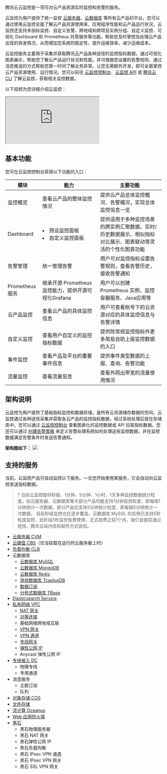 腾讯云云监控是一项可对云产品资源实时监控和告警的服务。

云监控为用户提供了统一监控 [云服务器](https://cloud.tencent.com/product/cvm)、[云数据库](https://cloud.tencent.com/product/tencentdb-catalog) 等所有云产品的平台。您可以通过使用云监控全面了解云产品资源使用率、应用程序性能和云产品运行状况，云监控还支持多指标监控、自定义告警、跨地域和跨项目实例分组、自定义监控、可视化 Dashboard 和 Prometheus 托管服务等功能。帮助您及时掌控及处理云产品出现的突发情况，从而增加您系统的稳定性，提升运维效率，减少运维成本。

云监控服务主要用于采集并获取腾讯云产品各种途径的监控指标数据，通过可视化图表展示，帮助您了解云产品运行状况和性能。并可根据您设置的告警规则，通过消息推送的方式帮助您第一时间了解业务异常。让您无需额外开发，即可全面掌控云产品资源使用、运行情况。您可以前往 [云监控控制台](https://console.cloud.tencent.com/monitor/overview)、[云监控 API](https://cloud.tencent.com/document/product/248/30349) 或 [腾讯云 CLI](https://cloud.tencent.com/doc/product/440) 了解云监控，获取相关监控数据。

以下视频为您详细介绍云监控：

<div class="doc-video-mod"><iframe src="https://cloud.tencent.com/edu/learning/quick-play/3394-59987?source=gw.doc.media&withPoster=1&notip=1"></iframe></div>

## 基本功能

您可在云监控控制台获得以下功能的入口：



<table>
<thead>
<tr>
<th>模块</th>
<th>能力</th>
<th>主要功能</th>
</tr>
</thead>
<tbody><tr>
<td nowrap="nowrap">监控概览</td>
<td>查看云产品的整体监控情况</td>
<td>提供云产品总体监控概况、告警概况，实现总体监控信息一览</td>
</tr>
<tr>
<td nowrap="nowrap">Dashboard</td>
<td nowrap="nowrap"><li>预设监控面板<br></li><li>自定义监控面板</li></td>
<td>提供适用于多种监控场景的跨实例汇聚数据、实时/历史数据展示、相似指标对比展示、图表联动等灵活的个性化图表功能</td>
</tr>
<tr>
<td>告警管理</td>
<td>统一管理告警</td>
<td>用户可对监控指标设置告警规则，查看告警历史，接收告警通知</td>
</tr>
<tr>
<td>Prometheus 服务</td>
<td>继承开源 Prometheus监控能力，提供开源可视化Grafana</td>
<td>用户可以创建 Prometheus 实例，监控容器服务、Java应用等</td>
</tr>
<tr>
<td>云产品监控</td>
<td>查看云产品的具体监控信息</td>
<td>用户可查看账号下的云资源对应的具体监控信息与告警详情</td>
</tr>
<tr>
<td>自定义监控</td>
<td>查看用户自定义的监控指标数据</td>
<td>提供除常规监控指标外更多简易自助上报监控数据的入口</td>
</tr>
<tr>
<td>事件监控</td>
<td>查看产品及平台的重要事件信息</td>
<td>提供事件类型数据的上报、查询、告警功能</td>
</tr>
<tr>
<td>流量监控</td>
<td>查看流量信息</td>
<td>查看外网出带宽的流量使用情况</td>
</tr>
</tbody></table>



## 架构说明

云监控为用户提供了基础指标监控和数据存储，是所有云资源储存数据的空间。云监控通过各种途径采集并获取各云产品的监控指标数据，经过系统处理后放在存储库中。您可以通过 [云监控控制台](https://console.cloud.tencent.com/monitor/overview) 查看图表化的监控数据或 API 拉取指标数据。您还可以通过 [创建告警策略](https://cloud.tencent.com/document/product/248/6215) 来定义告警处理系统如何处理这些监控数据，并在监控数据满足告警条件时发送告警通知。

**架构图如下：**
![](https://main.qcloudimg.com/raw/3295e8492d0691ca32ea5e4399c5f8df.png)



## 支持的服务

当前，云监控产品可自动监控以下服务。一旦您开始使用某服务，它会自动向云监控发送指标数据。

> ? 当前云监控提供秒级、1分钟、5分钟、1小时、1天多种监控数据统计粒度，如云服务器、云数据库等大部分产品均能支持1分钟监控粒度，即每隔1分钟统计一次数据。部分产品仅支持5分钟统计粒度，即每隔5分钟统计一次数据。
> 目前秒级监控也在逐步覆盖，云数据库 MySQL 的实例已支持5秒粒度监控，此阶段5秒监控免费使用，正式收费之前1个月，我们会提前通过短信、腾讯云站内信和邮件方式告知。

- [云服务器 CVM](https://cloud.tencent.com/doc/product/213)
- [云硬盘 CBS](https://cloud.tencent.com/doc/product/362)（仅当挂载在运行的云服务器上时）
- [负载均衡 CLB](https://cloud.tencent.com/doc/product/214)
- 云数据库
  - [云数据库 MySQL](https://cloud.tencent.com/doc/product/236)
  - [云数据库 MongoDB](https://cloud.tencent.com/document/product/240)
  - [云数据库 Redis](https://cloud.tencent.com/doc/product/239)
  - [游戏数据库 TcaplusDB](https://cloud.tencent.com/document/product/596)
  - [数据订阅](https://cloud.tencent.com/document/product/571/13707)
  - [分布式数据库 TBase](https://cloud.tencent.com/document/product/1129)
- [Elasticsearch Service](https://cloud.tencent.com/document/product/845)
- [私有网络 VPC](https://cloud.tencent.com/document/product/215)
  - [NAT 网关](https://cloud.tencent.com/document/product/552)
  - [对等连接](https://cloud.tencent.com/document/product/553)
  - 基础网络跨地域互联
  - [VPN 网关](https://cloud.tencent.com/document/product/554)
  - [VPN 通道](https://cloud.tencent.com/document/product/554)
  - [专线网关](https://cloud.tencent.com/document/product/216)
  - [弹性公网 IP](https://cloud.tencent.com/document/product/213/16586)
  - Anycast 弹性公网 IP
- [专线接入 DC](https://cloud.tencent.com/doc/product/216)
  - 物理专线
  - 专用通道
- 消息服务
  - 主题订阅
  - 队列
- [对象存储 COS](https://cloud.tencent.com/document/product/436)
- [文件存储](https://cloud.tencent.com/document/product/582)
- [流计算 Oceanus](https://cloud.tencent.com/document/product/849)
- [Web 应用防火墙](https://cloud.tencent.com/document/product/627)
- [黑石](https://cloud.tencent.com/document/product/386)
  - 黑石物理服务器
  - 黑石 NAT 网关
  - 黑石弹性公网 IP
  - 黑石负载均衡
  - 黑石 IPsec VPN 通道
  - 黑石 IPsec VPN 网关
  - 黑石 SSL VPN 网关



